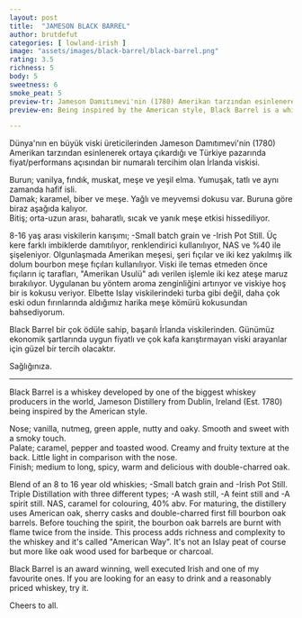 ```yaml
---
layout: post
title:  "JAMESON BLACK BARREL"
author: brutdefut
categories: [ lowland-irish ]
image: "assets/images/black-barrel/black-barrel.png"
rating: 3.5
richness: 5
body: 5
sweetness: 6
smoke_peat: 5
preview-tr: Jameson Damıtımevi'nin (1780) Amerikan tarzından esinlenerek ortaya çıkardığı, bir çok ödüle sahip, fiyat performans canavarı viskisi.
preview-en: Being inspired by the American style, Black Barrel is a whiskey developed by one of the biggest whiskey producers in the world.

---
```


Dünya'nın en büyük viski üreticilerinden Jameson Damıtımevi'nin (1780) Amerikan tarzından esinlenerek ortaya çıkardığı ve Türkiye pazarında fiyat/performans açısından bir numaralı tercihim olan İrlanda viskisi. 

Burun; vanilya, fındık, muskat, meşe ve yeşil elma. Yumuşak, tatlı ve aynı zamanda hafif isli.  
Damak; karamel, biber ve meşe. Yağlı ve meyvemsi dokusu var. Buruna göre biraz aşağıda kalıyor.  
Bitiş; orta-uzun arası, baharatlı, sıcak ve yanık meşe etkisi hissediliyor. 

8-16 yaş arası viskilerin karışımı; -Small batch grain ve -Irish Pot Still. Üç kere farklı imbiklerde damıtılıyor, renklendirici kullanılıyor, NAS ve %40 ile şişeleniyor. Olgunlaşmada Amerikan meşesi, şeri fıçılar ve iki kez yakılmış ilk dolum bourbon meşe fıçıları kullanılıyor. Viski ile temas etmeden önce fıçıların iç tarafları, "Amerikan Usulü" adı verilen işlemle iki kez ateşe maruz bırakılıyor. Uygulanan bu yöntem aroma zenginliğini artırıyor ve viskiye hoş bir is kokusu veriyor. Elbette Islay viskilerindeki turba gibi değil, daha çok eski odun fırınlarında aldığımız harika meşe kömürü kokusundan bahsediyorum. 

Black Barrel bir çok ödüle sahip, başarılı İrlanda viskilerinden. Günümüz ekonomik şartlarında uygun fiyatlı ve çok kafa karıştırmayan viski arayanlar için güzel bir tercih olacaktır. 

Sağlığınıza.    
 
-----------------------------------------------

<p id="english"></p>

Black Barrel is a whiskey developed by one of the biggest whiskey producers in the world, Jameson Distillery from Dublin, Ireland (Est. 1780) being inspired by the American style.

Nose; vanilla, nutmeg, green apple, nutty and oaky. Smooth and sweet with a smoky touch.  
Palate; caramel, pepper and toasted wood. Creamy and fruity texture at the back. Little light in comparison with the nose.  
Finish; medium to long, spicy, warm and delicious with double-charred oak.  

Blend of an 8 to 16 year old whiskies; -Small batch grain and -Irish Pot Still. Triple Distillation with three different types; -A wash still, -A feint still and -A spirit still. NAS, caramel for colouring, 40% abv. For maturing, the distillery uses American oak, sherry casks and double-charred first fill bourbon oak barrels. Before touching the spirit, the bourbon oak barrels are burnt with flame twice from the inside. This process adds richness and complexity to the whiskey and it's called "American Way". It's not an Islay peat of course but more like oak wood used for barbeque or charcoal. 
 
Black Barrel is an award winning, well executed Irish and one of my favourite ones. If you are looking for an easy to drink and a reasonably priced whiskey, try it. 

Cheers to all.  
